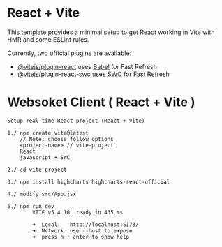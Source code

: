 # React + Vite

This template provides a minimal setup to get React working in Vite with HMR and some ESLint rules.

Currently, two official plugins are available:

- [@vitejs/plugin-react](https://github.com/vitejs/vite-plugin-react/blob/main/packages/plugin-react/README.md) uses [Babel](https://babeljs.io/) for Fast Refresh
- [@vitejs/plugin-react-swc](https://github.com/vitejs/vite-plugin-react-swc) uses [SWC](https://swc.rs/) for Fast Refresh


# Websoket Client ( React + Vite )

    Setup real-time React project (React + Vite)

    1./ npm create vite@latest
        // Note: choose follow options 
        <project-name> // vite-project
        React
        javascript + SWC

    2./ cd vite-project

    3./ npm install highcharts highcharts-react-official    

    4./ modify src/App.jsx

    5./ npm run dev
            VITE v5.4.10  ready in 435 ms

            ➜  Local:   http://localhost:5173/
            ➜  Network: use --host to expose
            ➜  press h + enter to show help
